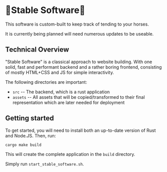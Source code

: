 🐴Stable Software🦄
====================

This software is custom-built to keep track of tending to your horses.

It is currently being planned will need numerous updates to be useable.


Technical Overview
-----------------

"Stable Software" is a classical approach to website building. With one solid, fast and performant backend and a rather boring frontend, consisting of mostly HTML+CSS and JS for simple interactivity.

The following directories are important:

- `src` -- The backend, which is a rust application
- `assets` -- All assets that will be copied/transformed to their final representation which are later needed for deployment



Getting started
---------------

To get started, you will need to install both an up-to-date version of Rust and Node.JS. 
Then, run:

```
cargo make build
```

This will create the complete application in the `build` directory.

Simply run `start_stable_software.sh`.